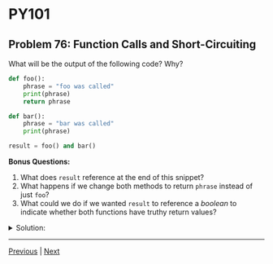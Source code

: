 # PY101
## Problem 76: Function Calls and Short-Circuiting

What will be the output of the following code? Why?

```python
def foo():
    phrase = "foo was called"
    print(phrase)
    return phrase

def bar():
    phrase = "bar was called"
    print(phrase)

result = foo() and bar()
```

**Bonus Questions:**
1. What does `result` reference at the end of this snippet?
2. What happens if we change both methods to return `phrase` instead of just `foo`?
3. What could we do if we wanted `result` to reference a *boolean* to indicate whether both functions have truthy return values?

<details>
<summary>Solution:</summary>

The output will be:
```
foo was called
bar was called
```

**Explanation:**

The `foo` function is called first, printing "foo was called" and returning the string "foo was called", which is a truthy value. Because of short-circuiting, since the first operand is truthy, `bar` is then called, printing "bar was called". However, `bar` returns `None` (implicit return), so `result` will reference `None`.

**Bonus Answers:**

**Bonus 1**: `result` references `None` because `bar` implicitly returns `None`, and `and` returns the second operand when the first is truthy.

**Bonus 2**: If we change both methods to return `phrase`, `result` will reference "bar was called", the return value of `bar`, since both functions will return truthy values and `and` returns the second operand.

```python
def bar():
    phrase = "bar was called"
    print(phrase)
    return phrase  # Now returns a value

result = foo() and bar()  # result will be "bar was called"
```

**Bonus 3**: We could use `bool()` to convert the result:

```python
result = bool(foo() and bar())
# Or more explicitly:
result = bool(foo()) and bool(bar())
```

</details>

---

[Previous](075.md) | [Next](077.md)

